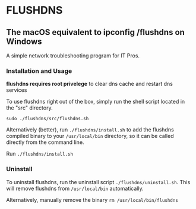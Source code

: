 # FLUSHDNS

## The macOS equivalent to ipconfig /flushdns on Windows

A simple network troubleshooting program for IT Pros.

### Installation and Usage

**flushdns requires root privelege** to clear dns cache and restart dns services

To use flushdns right out of the box, simply run the shell script located in the "src" directory.

`sudo ./flushdns/src/flushdns.sh`

Alternatively (better), run `./flushdns/install.sh` to add the flushdns compiled binary to your `/usr/local/bin` directory, so it can be called directly from the command line.

Run `./flushdns/install.sh`

### Uninstall

To uninstall flushdns, run the uninstall script `./flushdns/uninstall.sh`. This will remove flushdns from `/usr/local/bin` automatically.

Alternatively, manually remove the binary `rm /usr/local/bin/flushdns`
